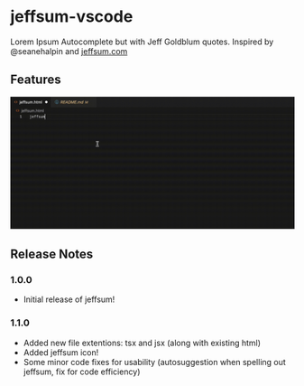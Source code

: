 # jeffsum-vscode

Lorem Ipsum Autocomplete but with Jeff Goldblum quotes. Inspired by @seanehalpin and [jeffsum.com](https://jeffsum.com)

## Features

![Jeffsum](/images/jeffsum.gif)

## Release Notes

### 1.0.0

- Initial release of jeffsum!

### 1.1.0

- Added new file extentions: tsx and jsx (along with existing html)
- Added jeffsum icon!
- Some minor code fixes for usability (autosuggestion when spelling out jeffsum, fix for code efficiency)
